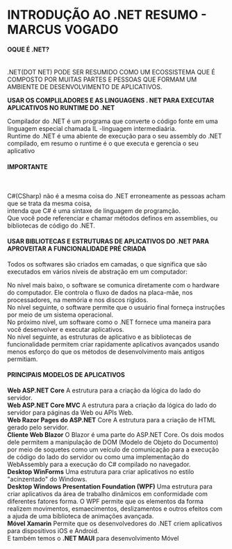  <h1><b>INTRODUÇÃO AO .NET RESUMO - MARCUS VOGADO</b></h1>
             <h4><b>OQUE É .NET?</b></h4><br>             
.NET(DOT NET) PODE SER RESUMIDO COMO UM ECOSSISTEMA QUE É COMPOSTO POR MUITAS PARTES E PESSOAS
 QUE FORMAM UM AMBIENTE DE DESENVOLVIMENTO DE APLICATIVOS.<br> 
 
<b>USAR OS COMPLILADORES E AS LINGUAGENS . NET PARA EXECUTAR APLICATIVOS NO RUNTIME DO .NET</b><br>

Compilador do .NET é um programa que converte o código fonte  em uma linguagem especial chamada IL -linguagem intermediaária.<br>
Runtime do .NET é uma abiente de execução para o seu assembly do .NET compilado, em resumo o runtime é o que executa e gerencia o seu aplicativo<br>

<h4>IMPORTANTE</h4><br>

C#(CSharp) não é a mesma coisa do .NET erroneamente as pessoas acham que se trata da mesma coisa,<br>
intenda que C# é uma sintaxe de linguagem de programção.<br>
Que você pode referenciar e chamar métodos definos em assemblies, ou bibliotecas de código do .NET.<br>


<h4><b>USAR BIBLIOTECAS E ESTRUTURAS DE APLICATIVOS DO .NET PARA APROVEITAR A FUNCIONALIDADE PRÉ CRIADA</b></h4>
Todos os softwares são criados em camadas, o que significa que são executados em vários níveis de abstração em um computador:

No nível mais baixo, o software se comunica diretamente com o hardware do computador. Ele controla o fluxo de dados na placa-mãe, nos processadores, na memória e nos discos rígidos.<br>
No nível seguinte, o software permite que o usuário final forneça instruções por meio de um sistema operacional.<br>
No próximo nível, um software como o .NET fornece uma maneira para você desenvolver e executar aplicativos.<br>
No nível seguinte, as estruturas de aplicativo e as bibliotecas de funcionalidade permitem criar rapidamente aplicativos avançados usando menos esforço do que os métodos de desenvolvimento mais antigos permitiam.

<h4><b>PRINCIPAIS MODELOS DE APLICATIVOS</b></h4>

<b>Web	ASP.NET Core</b>	A estrutura para a criação da lógica do lado do servidor.<br>
<b>Web	ASP.NET Core MVC</b>	A estrutura para a criação da lógica do lado do servidor para páginas da Web ou APIs Web.<br>
<b>Web	Razor Pages do ASP.NET</b> Core	A estrutura para a criação de HTML gerado pelo servidor.<br>
<b>Cliente Web	Blazor</b>	O Blazor é uma parte do ASP.NET Core. Os dois modos dele permitem a manipulação de DOM (Modelo de Objeto do Documento) por meio de soquetes como um veículo de comunicação para a execução de código do lado do servidor ou como uma implementação do WebAssembly para a execução do C# compilado no navegador.<br>
<b>Desktop	WinForms</b>	Uma estrutura para criar aplicativos no estilo "acinzentado" do Windows.<br>
<b>Desktop	Windows Presentation Foundation (WPF)</b>	Uma estrutura para criar aplicativos da área de trabalho dinâmicos em conformidade com diferentes fatores forma. O WPF permite que os elementos da forma realizem movimentos, esmaecimentos, deslizamentos e outros efeitos com a ajuda de uma biblioteca de animações avançada.<br>
<b>Móvel	Xamarin</b>	Permite que os desenvolvedores do .NET criem aplicativos para dispositivos iOS e Android.<br>
E também temos o <b>.NET MAUI</b> para desenvolvimento Móvel<br>
 
